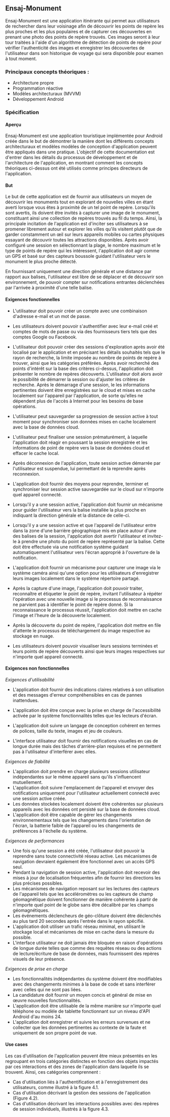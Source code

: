 ## Ensaj-Monument

Ensaj-Monument est une application itinérante qui permet aux utilisateurs de rechercher dans leur voisinage afin de découvrir les points de repère les plus proches et les plus populaires et de capturer ces découvertes en prenant une photo des points de repère trouvés. Ces images seront à leur tour traitées à l'aide d'un algorithme de détection de points de repère pour vérifier l'authenticité des images et enregistrer les découvertes de l'utilisateur dans son historique de voyage qui sera disponible pour examen à tout moment.

### Principaux concepts théoriques :
-  Architecture propre
-  Programmation réactive
-  Modèles architecturaux (MVVM)
-  Développement Android

### Spécification

#### Aperçu

Ensaj-Monument est une application touristique implémentée pour Android créée dans le but de démontrer la manière dont les différents concepts architecturaux et
modèles modèles de conception d'application peuvent être appliqués dans une pratique. L'objectif de cette documentation est d'entrer dans les détails du processus de développement et de l'architecture de l'application, en montrant comment les concepts théoriques ci-dessus ont été utilisés comme principes directeurs de l'application.
#### But

Le but de cette application est de fournir aux utilisateurs un moyen de découvrir les
monuments tout en explorant de nouvelles villes en étant averti lorsque vous êtes à proximité de
un tel point de repère. Lorsqu'ils sont avertis, ils doivent être invités à capturer une image de
le monument, constituant ainsi une collection de repères trouvés au fil du temps.
Ainsi, la principale incitation de l'application est d'inciter ses utilisateurs à se promener librement
autour et explorer les villes qu'ils visitent plutôt que de garder constamment un œil sur
leurs appareils mobiles ou cartes physiques essayant de découvrir toutes les attractions disponibles.
Après avoir configuré une session en sélectionnant la plage, le nombre maximum et le type de
points de repère qui les intéressent, l'application doit agir comme un GPS et basé sur des capteurs
boussole guidant l'utilisateur vers le monument le plus proche détecté.

En fournissant uniquement une direction générale et une distance par rapport aux balises, l'utilisateur est
libre de se déplacer et de découvrir son environnement, de pouvoir compter sur
notifications entrantes déclenchées par l'arrivée à proximité d'une telle balise.

<!-- #### Definitions

-   Beacon : Geographic location represented by its coordinates in the Geographic coordinate system specified as a pair of latitude and longitude values.
-   Geo-fence : A circular region set up around a beacon with its size given as the radius
starting from the center point i.e. the coordinates of the beacon. -->

#### Exigences fonctionnelles

- L'utilisateur doit pouvoir créer un compte avec une combinaison d'adresse e-mail
    et un mot de passe.
- Les utilisateurs doivent pouvoir s'authentifier avec leur e-mail créé et
    comptes de mots de passe ou via des fournisseurs tiers tels que des comptes Google ou Facebook.
- L'utilisateur doit pouvoir créer des sessions d'exploration après avoir été localisé par le
    application et en précisant les détails souhaités tels que le rayon de recherche, la limite imposée au nombre de points de repère à trouver, ainsi que les catégories préférées.
    Après avoir recherché des points d'intérêt sur la base des critères ci-dessus, l'application
    doit présenter le nombre de repères découverts. L'utilisateur doit alors avoir le
    possibilité de démarrer la session ou d'ajuster les critères de recherche. Après le démarrage d'une session, le
    les informations pertinentes doivent être enregistrées sur le cloud et mises en cache localement sur l'appareil par l'application, de sorte qu'elles ne dépendent plus de l'accès à Internet pour les besoins de base
    opérations.
- L'utilisateur peut sauvegarder sa progression de session active à tout moment pour synchroniser son
    données mises en cache localement avec la base de données cloud.
- L'utilisateur peut finaliser une session prématurément, à laquelle l'application doit réagir
    en poussant la session enregistrée et les informations de point de repère vers la base de données cloud
    et effacer le cache local.


- Après déconnexion de l'application, toute session active démarrée par l'utilisateur est suspendue, lui permettant de la reprendre après reconnexion.
- L'application doit fournir des moyens pour reprendre, terminer et synchroniser
    leur session active sauvegardée sur le cloud sur n'importe quel appareil connecté.
- Lorsqu'il y a une session active, l'application doit fournir un mécanisme pour guider l'utilisateur vers la balise installée la plus proche en indiquant la direction générale et la distance de celle-ci.
- Lorsqu'il y a une session active et que l'appareil de l'utilisateur entre dans la zone d'une barrière géographique
    mis en place autour d'une des balises de la session, l'application doit avertir l'utilisateur et
    invitez-le à prendre une photo du point de repère représenté par la balise. Cette
    doit être effectuée via une notification système guidant automatiquement l'utilisateur vers
    l'écran approprié à l'ouverture de la notification.
- L'application doit fournir un mécanisme pour capturer une image via le système
    caméra ainsi qu'une option pour les utilisateurs d'enregistrer leurs images localement dans le système
    répertoire partagé.
- Après la capture d'une image, l'application doit pouvoir traiter, reconnaître et
    étiqueter le point de repère, invitant l'utilisateur à répéter l'opération avec une nouvelle image
    si le processus de reconnaissance ne parvient pas à identifier le point de repère donné. Si la reconnaissance
    le processus réussit, l'application doit mettre en cache l'image et l'heure de la découverte
    localement.
- Après la découverte du point de repère, l'application doit mettre en file d'attente le processus de téléchargement du
    image respective au stockage en nuage.
- Les utilisateurs doivent pouvoir visualiser leurs sessions terminées et leurs points de repère découverts ainsi que leurs images respectives sur n'importe quel appareil connecté.

#### Exigences non fonctionnelles


*Exigences d'utilisabilité*

- L'application doit fournir des indications claires relatives à son utilisation et des messages d'erreur compréhensibles en cas de pannes inattendues.


- L'application doit être conçue avec la prise en charge de l'accessibilité activée par le système
    fonctionnalités telles que les lecteurs d'écran.
- L'application doit suivre un langage de conception cohérent en termes de polices,
    taille du texte, images et jeu de couleurs.
- L'interface utilisateur doit fournir des notifications visuelles en cas de longue durée
    mais des tâches d'arrière-plan requises et ne permettent pas à l'utilisateur d'interférer avec elles.

*Exigences de fiabilité*

- L'application doit prendre en charge plusieurs sessions utilisateur indépendantes sur le même
    appareil sans qu'ils s'influencent mutuellement.
- L'application doit suivre l'emplacement de l'appareil et envoyer des notifications uniquement pour
    l'utilisateur actuellement connecté avec une session active créée.
- Les données stockées localement doivent être cohérentes sur plusieurs appareils avec
    les données ont persisté sur la base de données cloud.
- L'application doit être capable de gérer les changements environnementaux tels que les changements
    dans l'orientation de l'écran, la batterie faible de l'appareil ou les changements de préférences à l'échelle du système.


*Exigences de performances*

- Une fois qu'une session a été créée, l'utilisateur doit pouvoir la reprendre sans
    toute connectivité réseau active. Les mécanismes de navigation devraient également être
    fonctionnel avec un accès GPS seul.
- Pendant la navigation de session active, l'application doit recevoir des mises à jour de localisation fréquentes afin de fournir les directions les plus précises possibles.
- Les mécanismes de navigation reposant sur les lectures des capteurs de l'appareil tels que les accéléromètres ou les capteurs de champ géomagnétique doivent fonctionner de manière cohérente à partir de n'importe quel point de
    le globe sans être décalibré par les champs géomagnétiques.
- Les événements déclencheurs de géo-clôture doivent être déclenchés au plus tard 20 secondes après l'entrée dans le rayon spécifié.
- L'application doit utiliser un trafic réseau minimal, en utilisant le stockage local et
    mécanismes de mise en cache dans la mesure du possible.
- L'interface utilisateur ne doit jamais être bloquée en raison d'opérations de longue durée telles que
    comme des requêtes réseau ou des actions de lecture/écriture de base de données, mais fournissent des repères visuels de
    leur présence.

*Exigences de prise en charge*

- Les fonctionnalités indépendantes du système doivent être modifiables avec des changements minimes
    à la base de code et sans interférer avec celles qui ne sont pas liées.
- La candidature doit fournir un moyen concis et général de mise en œuvre
    nouvelles fonctionnalités.
- L'application doit être utilisable de la même manière sur n'importe quel téléphone ou
    modèle de tablette fonctionnant sur un niveau d'API Android d'au moins 24.
- L'application doit enregistrer et suivre les erreurs survenues et ne collecter que les
    données pertinentes au contexte de la faute et uniquement de son propre point de vue.
    
    
#### Use cases

Les cas d'utilisation de l'application peuvent être mieux présentés en les regroupant en trois
catégories distinctes en fonction des objets impactés par ces interactions et des zones de
l'application dans laquelle ils se trouvent. Ainsi, ces catégories comprennent :

- Cas d'utilisation liés à l'authentification et à l'enregistrement des utilisateurs, comme illustré à la figure
    4.1.
- Cas d'utilisation décrivant la gestion des sessions de l'application (Figure 4.2).
- Cas d'utilisation décrivant les interactions possibles avec des repères de session individuels, illustrés à la figure 4.3.
